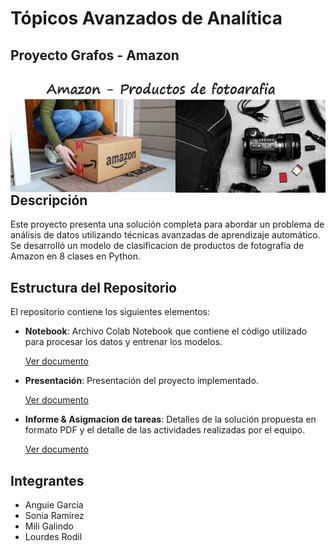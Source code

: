 # Tópicos Avanzados de Analítica
## Proyecto Grafos - Amazon


<img src="https://raw.githubusercontent.com/AnguieGarciaB/topicosanalitica/main/Proyecto%20Grafos/Amazon_Fotografia.jpg" style="float: left; margin-right: 15px;" />


## Descripción
Este proyecto presenta una solución completa para abordar un problema de análisis de datos utilizando técnicas avanzadas de aprendizaje automático. Se desarrolló un modelo de clasificacion de productos de fotografia de Amazon en 8 clases en Python.

## Estructura del Repositorio
El repositorio contiene los siguientes elementos:

- **Notebook**: Archivo Colab Notebook que contiene el código utilizado para procesar los datos y entrenar los modelos.

     [Ver documento](https://github.com/AnguieGarciaB/topicosanalitica/blob/ec734ef8835a8f5d9aedde8d3f1dab9dfa95231a/Proyecto%20Grafos/Graphs_Project_classification_Amazon_.ipynb)
  
- **Presentación**: Presentación del proyecto implementado.

     [Ver documento]( https://github.com/AnguieGarciaB/topicosanalitica/blob/d6251ac258fe70c23367cb6d8930c5796f1857d7/Proyecto%20Grafos/Graph%20Machine%20Learning%20-%20Amazon%20Productos%20de%20fotografia.pdf)
  
- **Informe & Asigmacion de tareas**: Detalles de la solución propuesta en formato PDF y el detalle de las actividades realizadas por el equipo.

     [Ver documento](https://github.com/AnguieGarciaB/topicosanalitica/blob/bd28b2b63ee112e66b49dfe577911c6449576ea8/Proyecto%20Grafos/Proyecto%202_%20T%C3%B3picos%20Avanzados%20de%20Anal%C3%ADtica%20(Grafos%20Amazon)%20-%20Informe.pdf )

## Integrantes
- Anguie Garcia
- Sonia Ramirez
- Mili Galindo
- Lourdes Rodil


